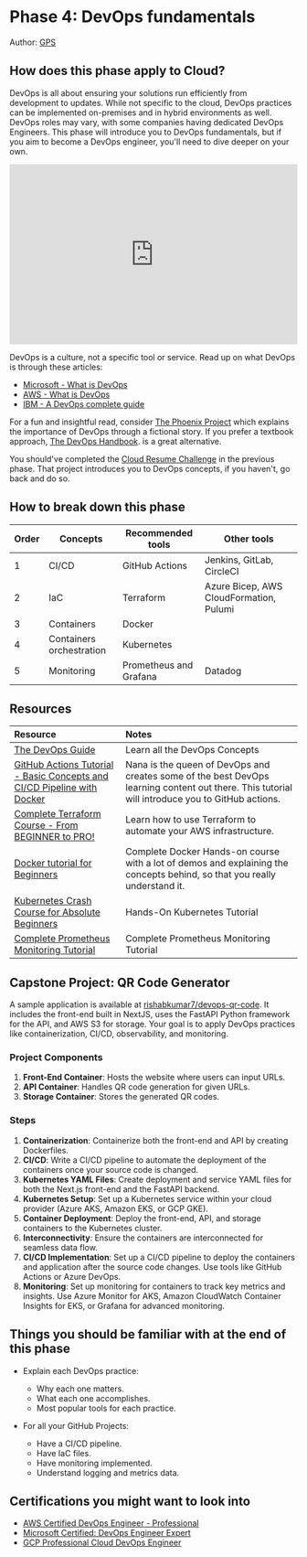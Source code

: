 # Phase 4: DevOps fundamentals

Author: [GPS](https://twitter.com/madebygps)

## How does this phase apply to Cloud?

DevOps is all about ensuring your solutions run efficiently from development to updates. While not specific to the cloud, DevOps practices can be implemented on-premises and in hybrid environments as well. DevOps roles may vary, with some companies having dedicated DevOps Engineers. This phase will introduce you to DevOps fundamentals, but if you aim to become a DevOps engineer, you'll need to dive deeper on your own.

<iframe width="100%" height="315" src="https://www.youtube.com/embed/YMXwThdwTiA" title="YouTube video player" frameborder="0" allow="accelerometer; autoplay; clipboard-write; encrypted-media; gyroscope; picture-in-picture; web-share" allowfullscreen></iframe>

DevOps is a culture, not a specific tool or service. Read up on what DevOps is through these articles:

- [Microsoft - What is DevOps](https://azure.microsoft.com/overview/what-is-devops/#overview)
- [AWS - What is DevOps](https://aws.amazon.com/devops/what-is-devops/)
- [IBM - A DevOps complete guide](https://www.ibm.com/cloud/learn/devops-a-complete-guide)

For a fun and insightful read, consider [The Phoenix Project](https://itrevolution.com/the-phoenix-project/) which explains the importance of DevOps through a fictional story. If you prefer a textbook approach, [The DevOps Handbook](https://itrevolution.com/the-devops-handbook/). is a great alternative.

You should've completed the [Cloud Resume Challenge](https://cloudresumechallenge.dev/) in the previous phase. That project introduces you to DevOps concepts, if you haven't, go back and do so.

## How to break down this phase

| Order | Concepts                 | Recommended tools | Other tools
|-------|-----------------------|------------------|-------------|
| 1 | CI/CD | GitHub Actions | Jenkins, GitLab, CircleCI
| 2 | IaC  | Terraform | Azure Bicep, AWS CloudFormation, Pulumi
| 3 | Containers  | Docker | 
| 4 | Containers orchestration | Kubernetes |
| 5 | Monitoring | Prometheus and Grafana | Datadog


## Resources

| Resource                                                        | Notes                                                                                       |
| :------------------------------------------------------------------ | :----------------------------------------------------------------------------------------- |
| [The DevOps Guide](https://thedevops.guide/) | Learn all the DevOps Concepts |
| [GitHub Actions Tutorial - Basic Concepts and CI/CD Pipeline with Docker](https://www.youtube.com/watch?v=R8_veQiYBjI)|Nana is the queen of DevOps and creates some of the best DevOps learning content out there. This tutorial will introduce you to GitHub actions.
| [Complete Terraform Course - From BEGINNER to PRO!](https://www.youtube.com/watch?v=7xngnjfIlK4)| Learn how to use Terraform to automate your AWS infrastructure.
| [Docker tutorial for Beginners](https://youtu.be/3c-iBn73dDE) | Complete Docker Hands-on course with a lot of demos and explaining the concepts behind, so that you really understand it.
| [Kubernetes Crash Course for Absolute Beginners](https://youtu.be/s_o8dwzRlu4) | Hands-On Kubernetes Tutorial | Learn Kubernetes in 1 Hour - Kubernetes Course for Beginners
| [Complete Prometheus Monitoring Tutorial](https://youtube.com/playlist?list=PLy7NrYWoggjxCF3av5JKwyG7FFF9eLeL4) | Complete Prometheus Monitoring Tutorial

## Capstone Project: QR Code Generator

A sample application is available at [rishabkumar7/devops-qr-code](https://github.com/rishabkumar7/devops-qr-code). It includes the front-end built in NextJS, uses the FastAPI Python framework for the API, and AWS S3 for storage. Your goal is to apply DevOps practices like containerization, CI/CD, observability, and monitoring.

### Project Components

1.  **Front-End Container**: Hosts the website where users can input URLs.
2.  **API Container**: Handles QR code generation for given URLs.
3.  **Storage Container**: Stores the generated QR codes.

### Steps

1.  **Containerization**: Containerize both the front-end and API by creating Dockerfiles.
2.  **CI/CD**: Write a CI/CD pipeline to automate the deployment of the containers once your source code is changed.
3.  **Kubernetes YAML Files**: Create deployment and service YAML files for both the Next.js front-end and the FastAPI backend.
4.  **Kubernetes Setup**: Set up a Kubernetes service within your cloud provider (Azure AKS, Amazon EKS, or GCP GKE).
5.  **Container Deployment**: Deploy the front-end, API, and storage containers to the Kubernetes cluster.
6.  **Interconnectivity**: Ensure the containers are interconnected for seamless data flow.
7.  **CI/CD Implementation**: Set up a CI/CD pipeline to deploy the containers and application after the source code changes. Use tools like GitHub Actions or Azure DevOps.
8.  **Monitoring**: Set up monitoring for containers to track key metrics and insights. Use Azure Monitor for AKS, Amazon CloudWatch Container Insights for EKS, or Grafana for advanced monitoring.


## Things you should be familiar with at the end of this phase

-   Explain each DevOps practice:
    -   Why each one matters.
    -   What each one accomplishes.
    -   Most popular tools for each practice.
    
  -   For all your GitHub Projects:
      -   Have a CI/CD pipeline.
      -   Have IaC files.
      -   Have monitoring implemented.
      -   Understand logging and metrics data.

## Certifications you might want to look into

- [AWS Certified DevOps Engineer - Professional](https://aws.amazon.com/certification/certified-devops-engineer-professional/?ch=sec&sec=rmg&d=1)
- [Microsoft Certified: DevOps Engineer Expert](https://docs.microsoft.com/en-us/learn/certifications/devops-engineer/)
- [GCP Professional Cloud DevOps Engineer](https://cloud.google.com/certification/cloud-devops-engineer)
